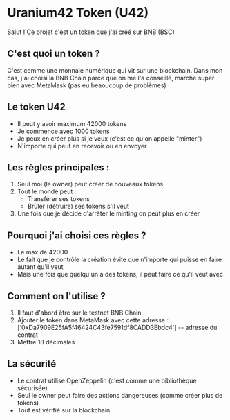 # Uranium42 Token (U42)

Salut ! Ce projet c'est un token que j'ai créé sur BNB (BSC)

## C'est quoi un token ?
C'est comme une monnaie numérique qui vit sur une blockchain. Dans mon cas, j'ai choisi la BNB Chain parce que on me l'a conseillé, marche super bien avec MetaMask (pas eu beaoucoup de problèmes)

## Le token U42
- Il peut y avoir maximum 42000 tokens
- Je commence avec 1000 tokens
- Je peux en créer plus si je veux (c'est ce qu'on appelle "minter")
- N'importe qui peut en recevoir ou en envoyer

## Les règles principales :
1. Seul moi (le owner) peut créer de nouveaux tokens
2. Tout le monde peut :
   - Transférer ses tokens
   - Brûler (détruire) ses tokens s'il veut
3. Une fois que je décide d'arrêter le minting on peut plus en créer

## Pourquoi j'ai choisi ces règles ?
- Le max de 42000
- Le fait que je contrôle la création évite que n'importe qui puisse en faire autant qu'il veut
- Mais une fois que quelqu'un a des tokens, il peut faire ce qu'il veut avec

## Comment on l'utilise ?
1. Il faut d'abord être sur le testnet BNB Chain
2. Ajouter le token dans MetaMask avec cette adresse : ['0xDa7909E25fA5f46424C43fe7591df8CADD3Ebdc4'] -- adresse du contrat
3. Mettre 18 décimales

## La sécurité
- Le contrat utilise OpenZeppelin (c'est comme une bibliothèque sécurisée)
- Seul le owner peut faire des actions dangereuses (comme créer plus de tokens)
- Tout est vérifié sur la blockchain